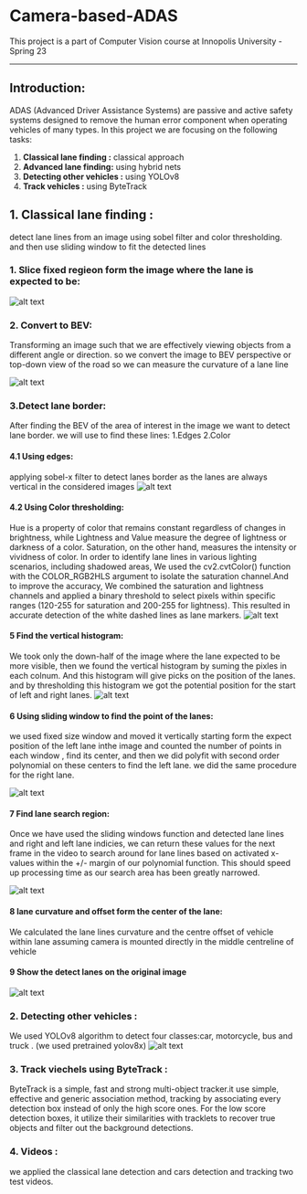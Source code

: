 # Camera-based-ADAS
This project is a part of Computer Vision course at Innopolis University - Spring 23

---

## Introduction: 
ADAS (Advanced Driver Assistance Systems) are passive and active safety systems designed to remove the human error component when operating vehicles of many types. 
In this project we are focusing on the following tasks: 
1. **Classical lane finding :** classical approach
2. **Advanced lane finding:** using hybrid nets
3. **Detecting other vehicles :** using YOLOv8  
4. **Track vehicles :** using ByteTrack

## 1. Classical lane finding :
detect lane lines from an image using sobel filter and color thresholding. and then use sliding window to fit the detected lines
### 1. Slice fixed regieon form the image where the lane is expected to be:

![alt text](https://github.com/ahmad12hamdan99/Camera-based-ADAS/blob/main/figs/classical_1.png) 

### 2. Convert to BEV: 
Transforming an image such that we are effectively viewing objects from a different angle or direction. so we convert the image to BEV perspective or top-down view of the road so we can measure the curvature of a lane line

![alt text](https://github.com/ahmad12hamdan99/Camera-based-ADAS/blob/main/figs/classical_2.png) 

### 3.Detect lane border:
After finding the BEV of the area of interest in the image we want to detect lane border.
we will use to find these lines:
1.Edges
2.Color
#### 4.1 Using edges: 
applying sobel-x filter to detect lanes border as the lanes are always vertical in the considered images
![alt text](https://github.com/ahmad12hamdan99/Camera-based-ADAS/blob/main/figs/classical_3.png) 
#### 4.2 Using Color thresholding: 
Hue is a property of color that remains constant regardless of changes in brightness, while Lightness and Value measure the degree of lightness or darkness of a color. Saturation, on the other hand, measures the intensity or vividness of color. In order to identify lane lines in various lighting scenarios, including shadowed areas, We used the cv2.cvtColor() function with the COLOR_RGB2HLS argument to isolate the saturation channel.And to improve the accuracy,  We combined the saturation and lightness channels and applied a binary threshold to select pixels within specific ranges (120-255 for saturation and 200-255 for lightness). This resulted in accurate detection of the white dashed lines as lane markers.
![alt text](https://github.com/ahmad12hamdan99/Camera-based-ADAS/blob/main/figs/classical_4.png) 

#### 5 Find the vertical histogram: 
We took only the down-half of the image where the lane expected to be more visible, then we found the vertical histogram by suming the pixles in each colnum. And this histogram will give picks on the position of the lanes. and by thresholding this histogram we got the potential position for the start of left and right lanes.
![alt text](https://github.com/ahmad12hamdan99/Camera-based-ADAS/blob/main/figs/classical_5.png) 

#### 6 Using sliding window to find the point of the lanes:
we used fixed size  window and moved it vertically starting form the expect position  of the left lane inthe image and counted the number of points in each window , find its center, and then we did polyfit with second order polynomial on these centers to find the left lane. we did the same procedure for the right lane.

![alt text](https://github.com/ahmad12hamdan99/Camera-based-ADAS/blob/main/figs/classical_6.png) 

#### 7 Find lane search region:
Once we have used the sliding windows function and detected lane lines and right and left lane indicies, we can return these values for the next frame in the video to search around for lane lines based on activated x-values within the +/- margin of our polynomial function. This should speed up processing time as our search area has been greatly narrowed.

![alt text](https://github.com/ahmad12hamdan99/Camera-based-ADAS/blob/main/figs/classical_7.png) 

#### 8 lane curvature and offset form the center of the lane:
We calculated  the lane lines curvature and the centre offset of vehicle within lane assuming camera is mounted directly in the middle centreline of vehicle
#### 9 Show the detect lanes on the original image

![alt text](https://github.com/ahmad12hamdan99/Camera-based-ADAS/blob/main/figs/classical_8.png) 

### 2. Detecting other vehicles :
We used YOLOv8 algorithm to detect four classes:car, motorcycle, bus and truck . (we used pretrained yolov8x)
![alt text](https://github.com/ahmad12hamdan99/Camera-based-ADAS/blob/main/figs/yolo.png) 

### 3. Track viechels using ByteTrack :
ByteTrack is a simple, fast and strong multi-object tracker.it use simple, effective and generic association method, tracking by associating every detection box instead of only the high score ones. For the low score detection boxes, it utilize their similarities with tracklets to recover true objects and filter out the background detections.
### 4. Videos :
we applied the classical lane detection and cars detection and tracking two test videos.
